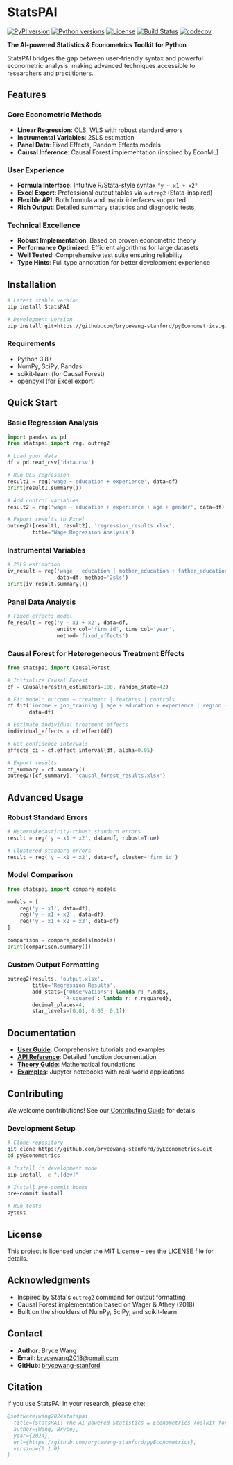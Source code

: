 # StatsPAI

[![PyPI version](https://badge.fury.io/py/StatsPAI.svg)](https://badge.fury.io/py/StatsPAI)
[![Python versions](https://img.shields.io/pypi/pyversions/StatsPAI.svg)](https://pypi.org/project/StatsPAI/)
[![License](https://img.shields.io/github/license/brycewang-stanford/pyEconometrics.svg)](https://github.com/brycewang-stanford/pyEconometrics/blob/main/LICENSE)
[![Build Status](https://github.com/brycewang-stanford/pyEconometrics/workflows/CI%2FCD%20Pipeline/badge.svg)](https://github.com/brycewang-stanford/pyEconometrics/actions)
[![codecov](https://codecov.io/gh/brycewang-stanford/pyEconometrics/branch/main/graph/badge.svg)](https://codecov.io/gh/brycewang-stanford/pyEconometrics)

**The AI-powered Statistics & Econometrics Toolkit for Python**

StatsPAI bridges the gap between user-friendly syntax and powerful econometric analysis, making advanced techniques accessible to researchers and practitioners.

##  Features

### Core Econometric Methods
- **Linear Regression**: OLS, WLS with robust standard errors
- **Instrumental Variables**: 2SLS estimation 
- **Panel Data**: Fixed Effects, Random Effects models
- **Causal Inference**: Causal Forest implementation (inspired by EconML)

### User Experience
- **Formula Interface**: Intuitive R/Stata-style syntax `"y ~ x1 + x2"`
- **Excel Export**: Professional output tables via `outreg2` (Stata-inspired)
- **Flexible API**: Both formula and matrix interfaces supported
- **Rich Output**: Detailed summary statistics and diagnostic tests

### Technical Excellence
- **Robust Implementation**: Based on proven econometric theory
- **Performance Optimized**: Efficient algorithms for large datasets
- **Well Tested**: Comprehensive test suite ensuring reliability
- **Type Hints**: Full type annotation for better development experience

##  Installation

```bash
# Latest stable version
pip install StatsPAI

# Development version
pip install git+https://github.com/brycewang-stanford/pyEconometrics.git
```

### Requirements
- Python 3.8+
- NumPy, SciPy, Pandas
- scikit-learn (for Causal Forest)
- openpyxl (for Excel export)

##  Quick Start

### Basic Regression Analysis
```python
import pandas as pd
from statspai import reg, outreg2

# Load your data
df = pd.read_csv('data.csv')

# Run OLS regression
result1 = reg('wage ~ education + experience', data=df)
print(result1.summary())

# Add control variables
result2 = reg('wage ~ education + experience + age + gender', data=df)

# Export results to Excel
outreg2([result1, result2], 'regression_results.xlsx', 
        title='Wage Regression Analysis')
```

### Instrumental Variables
```python
# 2SLS estimation
iv_result = reg('wage ~ education | mother_education + father_education', 
                data=df, method='2sls')
print(iv_result.summary())
```

### Panel Data Analysis
```python
# Fixed effects model
fe_result = reg('y ~ x1 + x2', data=df, 
                entity_col='firm_id', time_col='year', 
                method='fixed_effects')
```

### Causal Forest for Heterogeneous Treatment Effects
```python
from statspai import CausalForest

# Initialize Causal Forest
cf = CausalForest(n_estimators=100, random_state=42)

# Fit model: outcome ~ treatment | features | controls
cf.fit('income ~ job_training | age + education + experience | region + year', 
       data=df)

# Estimate individual treatment effects
individual_effects = cf.effect(df)

# Get confidence intervals
effects_ci = cf.effect_interval(df, alpha=0.05)

# Export results
cf_summary = cf.summary()
outreg2([cf_summary], 'causal_forest_results.xlsx')
```

##  Advanced Usage

### Robust Standard Errors
```python
# Heteroskedasticity-robust standard errors
result = reg('y ~ x1 + x2', data=df, robust=True)

# Clustered standard errors
result = reg('y ~ x1 + x2', data=df, cluster='firm_id')
```

### Model Comparison
```python
from statspai import compare_models

models = [
    reg('y ~ x1', data=df),
    reg('y ~ x1 + x2', data=df),
    reg('y ~ x1 + x2 + x3', data=df)
]

comparison = compare_models(models)
print(comparison.summary())
```

### Custom Output Formatting
```python
outreg2(results, 'output.xlsx',
        title='Regression Results',
        add_stats={'Observations': lambda r: r.nobs,
                  'R-squared': lambda r: r.rsquared},
        decimal_places=4,
        star_levels=[0.01, 0.05, 0.1])
```

##  Documentation

- **[User Guide](docs/user_guide.md)**: Comprehensive tutorials and examples
- **[API Reference](docs/api_reference.md)**: Detailed function documentation  
- **[Theory Guide](docs/theory_guide.md)**: Mathematical foundations
- **[Examples](examples/)**: Jupyter notebooks with real-world applications

##  Contributing

We welcome contributions! See our [Contributing Guide](CONTRIBUTING.md) for details.

### Development Setup
```bash
# Clone repository
git clone https://github.com/brycewang-stanford/pyEconometrics.git
cd pyEconometrics

# Install in development mode
pip install -e ".[dev]"

# Install pre-commit hooks
pre-commit install

# Run tests
pytest
```

##  License

This project is licensed under the MIT License - see the [LICENSE](LICENSE) file for details.

##  Acknowledgments

- Inspired by Stata's `outreg2` command for output formatting
- Causal Forest implementation based on Wager & Athey (2018)
- Built on the shoulders of NumPy, SciPy, and scikit-learn

##  Contact

- **Author**: Bryce Wang
- **Email**: brycewang2018@gmail.com
- **GitHub**: [brycewang-stanford](https://github.com/brycewang-stanford)

##  Citation

If you use StatsPAI in your research, please cite:

```bibtex
@software{wang2024statspai,
  title={StatsPAI: The AI-powered Statistics & Econometrics Toolkit for Python},
  author={Wang, Bryce},
  year={2024},
  url={https://github.com/brycewang-stanford/pyEconometrics},
  version={0.1.0}
}
```
